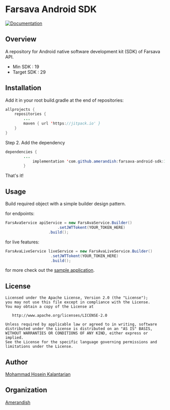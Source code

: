 
#  Farsava Android SDK
[![Documentation](https://img.shields.io/badge/api-reference-blue.svg)](https://bump.sh/doc/farsava)

## Overview
A repository for Android native software development kit (SDK) of Farsava API.

- Min SDK : 19
- Target SDK : 29

## Installation
Add it in your root build.gradle at the end of repositories:
```java
allprojects {
	repositories {
		...
		maven { url 'https://jitpack.io' }
	}
}
```
Step 2. Add the dependency
```java
dependencies {
		...
        	implementation 'com.github.amerandish:farsava-android-sdk:1.0.0-alpha'
        }
```
That's it!

## Usage
Build required object with a simple builder design pattern.

for endpoints:
```java
FarsAvaService apiService = new FarsAvaService.Builder()
		               .setJWTTokent(YOUR_TOKEN_HERE)
			       .build();
```
for live features: 
```java
FarsAvaLiveService liveService = new FarsAvaLiveService.Builder()
				    .setJWTTokent(YOUR_TOKEN_HERE)
			 	    .build();
```
for more check out the [sample application](https://github.com/amerandish/farsava-android-sdk/tree/master/app).

## License
    Licensed under the Apache License, Version 2.0 (the "License");
    you may not use this file except in compliance with the License.
    You may obtain a copy of the License at

       http://www.apache.org/licenses/LICENSE-2.0

    Unless required by applicable law or agreed to in writing, software
    distributed under the License is distributed on an "AS IS" BASIS,
    WITHOUT WARRANTIES OR CONDITIONS OF ANY KIND, either express or implied.
    See the License for the specific language governing permissions and
    limitations under the License.

## Author
[Mohammad Hosein Kalantarian](http://www.mhksoft.com)

## Organization
[Amerandish](https://www.amerandish.com)
